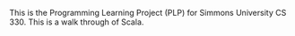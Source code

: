 This is the Programming Learning Project (PLP) for Simmons University CS 330. 
This is a walk through of Scala.
